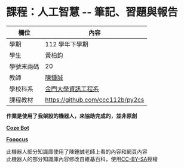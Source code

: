 # 課程：人工智慧 -- 筆記、習題與報告

欄位 | 內容
-----|--------
學期 | 112 學年下學期
學生 |  黃柏鈞
學號末兩碼 | 20
教師 | [陳鍾誠](https://www.nqu.edu.tw/educsie/index.php?act=blog&code=list&ids=4)
學校科系 | [金門大學資訊工程系](https://www.nqu.edu.tw/educsie/index.php)
課程教材 | https://github.com/ccc112b/py2cs

**作業是使用了我架設的機器人，來協助完成的，並非原創**

**[Coze Bot](https://www.coze.com/home)**

**[Fooocus](https://github.com/lllyasviel/Fooocus)**

此機器人部分知識庫使用了陳鍾誠老師上看的內容和網頁內容  
此機器人的部分知識庫內容修改自維基百科，使用[CC-BY-SA](https://zh.wikipedia.org/wiki/Wikipedia:CC_BY-SA_3.0%E5%8D%8F%E8%AE%AE%E6%96%87%E6%9C%AC)授權  

